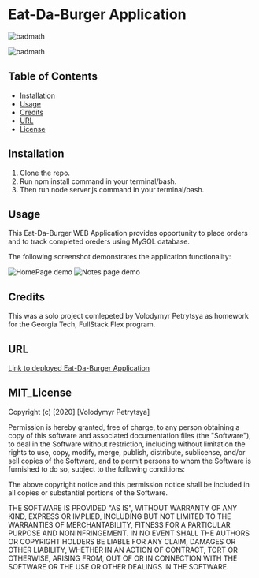 # Eat-Da-Burger Application

![badmath](https://img.shields.io/badge/EATda-burger-yellow)

![badmath](https://img.shields.io/badge/license-MIT-brightgreen)


## Table of Contents

* [Installation](#installation)
* [Usage](#usage)
* [Credits](#credits)
* [URL](#url)
* [License](#mit_license)

## Installation

1. Clone the repo.
2. Run npm install command in your terminal/bash.
3.  Then run  node server.js command in your terminal/bash.

## Usage

This Eat-Da-Burger  WEB Application provides opportunity to place orders and to track completed oreders using MySQL database.  

The following screenshot demonstrates the application functionality:

![HomePage demo](./Develop/homepage.png)
![Notes page demo](./Develop/notes.png)



## Credits

This was a solo project comlepeted by Volodymyr Petrytsya as homework for the Georgia Tech, FullStack Flex program.

## URL

[Link to deployed Eat-Da-Burger Application](https://evening-inlet-57489.herokuapp.com/)



## MIT_License 

Copyright (c) [2020] [Volodymyr Petrytsya]

Permission is hereby granted, free of charge, to any person obtaining a copy
of this software and associated documentation files (the "Software"), to deal
in the Software without restriction, including without limitation the rights
to use, copy, modify, merge, publish, distribute, sublicense, and/or sell
copies of the Software, and to permit persons to whom the Software is
furnished to do so, subject to the following conditions:

The above copyright notice and this permission notice shall be included in all
copies or substantial portions of the Software.

THE SOFTWARE IS PROVIDED "AS IS", WITHOUT WARRANTY OF ANY KIND, EXPRESS OR
IMPLIED, INCLUDING BUT NOT LIMITED TO THE WARRANTIES OF MERCHANTABILITY,
FITNESS FOR A PARTICULAR PURPOSE AND NONINFRINGEMENT. IN NO EVENT SHALL THE
AUTHORS OR COPYRIGHT HOLDERS BE LIABLE FOR ANY CLAIM, DAMAGES OR OTHER
LIABILITY, WHETHER IN AN ACTION OF CONTRACT, TORT OR OTHERWISE, ARISING FROM,
OUT OF OR IN CONNECTION WITH THE SOFTWARE OR THE USE OR OTHER DEALINGS IN THE
SOFTWARE.


 <!-- ## Contributing

If you would like to contribute to this project, please follow the [Contributor Covenant](https://www.contributor-covenant.org/) guidelines.  -->

